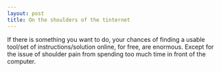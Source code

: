 ```yaml
---
layout: post
title: On the shoulders of the tinternet
---
```


If there is something you want to do, your chances of finding a usable tool/set of instructions/solution online, for free, are enormous.
Except for the issue of shoulder pain from spending too much time in front of the computer. 